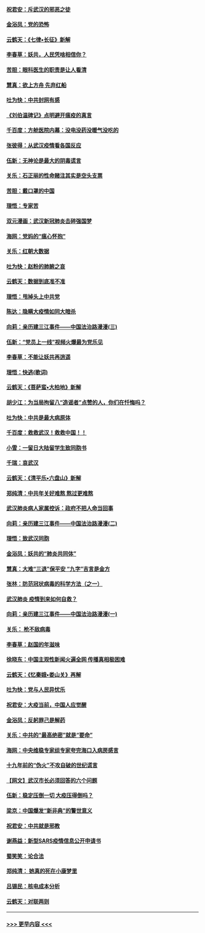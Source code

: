 #### [祝君安：斥武汉的邪恶之徒](../pages/nsc993/n11855861.md?t=02100044) 
#### [金浴凤：党的恐怖](../pages/nsc993/n11855849.md?t=02100044) 
#### [云鹤天：《七律▪长征》新解](../pages/nsc993/n11855479.md?t=02100044) 
#### [李春草：妖共，人民凭啥相信你？](../pages/nsc993/n11855196.md?t=02100044) 
#### [苦胆：眼科医生的职责是让人看清](../pages/nsc993/n11853840.md?t=02100044) 
#### [慧真：欲上方舟 先弃红船](../pages/nsc993/n11853483.md?t=02100044) 
#### [吐为快：中共封网有感](../pages/nsc993/n11852575.md?t=02100044) 
#### [《刘伯温碑记》点明避开瘟疫的真言](../pages/nsc993/n11852128.md?t=02100044) 
#### [千百度：方舱医院内幕：没电没药没暖气没吃的](../pages/nsc993/n11850211.md?t=02100044) 
#### [张彼得：从武汉疫情看各国反应](../pages/nsc993/n11850102.md?t=02100044) 
#### [伍新：无神论是最大的阴毒谎言](../pages/nsc993/n11846129.md?t=02100044) 
#### [关乐：石正丽的性命赌注其实是空头支票](../pages/nsc993/n11846109.md?t=02100044) 
#### [苦胆：戴口罩的中国](../pages/nsc993/n11845576.md?t=02100044) 
#### [理悟：专家苦](../pages/nsc993/n11845564.md?t=02100044) 
#### [双元漫画：武汉新冠肺炎击碎强国梦](../pages/nsc993/n11843320.md?t=02100044) 
#### [海网：党妈的“瘟心怀抱”](../pages/nsc993/n11840740.md?t=02100044) 
#### [关乐：红朝大数据](../pages/nsc993/n11840675.md?t=02100044) 
#### [吐为快：赵粉的肺腑之哀](../pages/nsc993/n11840618.md?t=02100044) 
#### [云鹤天：数据到底准不准](../pages/nsc993/n11840325.md?t=02100044) 
#### [理悟：甩掉头上中共党](../pages/nsc993/n11838826.md?t=02100044) 
#### [陈达：隐瞒大疫情如同大暗杀](../pages/nsc993/n11838771.md?t=02100044) 
#### [向莉：亲历建三江事件——中国法治路漫漫(三)](../pages/nsc993/n11831825.md?t=02100044) 
#### [伍新：“党员上一线”视频火爆最为党乐见](../pages/nsc993/n11838200.md?t=02100044) 
#### [李春草：不能让妖共再逍遥](../pages/nsc993/n11838102.md?t=02100044) 
#### [理悟：快逃(歌词)](../pages/nsc993/n11838083.md?t=02100044) 
#### [云鹤天：《菩萨蛮▪大柏地》新解](../pages/nsc993/n11838059.md?t=02100044) 
#### [胡少江：为当局拘留八“造谣者”点赞的人，你们在忏悔吗？](../pages/nsc993/n11836801.md?t=02100044) 
#### [吐为快：中共是最大病原体](../pages/nsc993/n11836748.md?t=02100044) 
#### [千百度：救救武汉！救救中国！！](../pages/nsc993/n11836145.md?t=02100044) 
#### [小雪：一留日大陆留学生致同胞书](../pages/nsc993/n11834624.md?t=02100044) 
#### [千瑞：哀武汉](../pages/nsc993/n11833647.md?t=02100044) 
#### [云鹤天：《清平乐▪六盘山》新解](../pages/nsc993/n11833611.md?t=02100044) 
#### [郑纯清：中共年关好难熬 熬过更难熬](../pages/nsc993/n11833489.md?t=02100044) 
#### [武汉肺炎病人家属控诉：政府不把人命当回事](../pages/nsc993/n11833205.md?t=02100044) 
#### [向莉：亲历建三江事件——中国法治路漫漫(二)](../pages/nsc993/n11829102.md?t=02100044) 
#### [理悟：致武汉同胞](../pages/nsc993/n11831522.md?t=02100044) 
#### [金浴凤：妖共的“肺炎共同体”](../pages/nsc993/n11829448.md?t=02100044) 
#### [慧真：大难“三退”保平安 “九字”吉言是金方](../pages/nsc993/n11829501.md?t=02100044) 
#### [张林：防范冠状病毒的科学方法（之一）](../pages/nsc993/n11828618.md?t=02100044) 
#### [武汉肺炎 疫情到来如何自救？](../pages/nsc993/n11827632.md?t=02100044) 
#### [向莉：亲历建三江事件——中国法治路漫漫(一)](../pages/nsc993/n11827190.md?t=02100044) 
#### [关乐： 枪不敌病毒](../pages/nsc993/n11826746.md?t=02100044) 
#### [李春草：赵国的年滋味](../pages/nsc993/n11826321.md?t=02100044) 
#### [徐晓东：中国主观性新闻火遍全网 传播真相极困难](../pages/nsc993/n11826508.md?t=02100044) 
#### [云鹤天：《忆秦娥▪娄山关》再解](../pages/nsc993/n11824682.md?t=02100044) 
#### [吐为快：党与人民异忧乐](../pages/nsc993/n11824660.md?t=02100044) 
#### [祝君安：大疫当前，中国人应觉醒](../pages/nsc993/n11821946.md?t=02100044) 
#### [金浴凤：反躬罪己是解药](../pages/nsc993/n11820280.md?t=02100044) 
#### [关乐：中共的“最高绝密”就是“要命”](../pages/nsc993/n11816946.md?t=02100044) 
#### [海网：中央维稳专家组专家夸完海口入病房感言](../pages/nsc993/n11815138.md?t=02100044) 
#### [十九年前的“伪火”不攻自破的世纪谎言](../pages/nsc993/n11813238.md?t=02100044) 
#### [【网文】武汉市长必须回答的六个问题](../pages/nsc993/n11813848.md?t=02100044) 
#### [伍新：稳定压倒一切 大疫压得倒吗？](../pages/nsc993/n11812634.md?t=02100044) 
#### [梁京：中国爆发“新非典”的警世意义](../pages/nsc993/n11812554.md?t=02100044) 
#### [祝君安：中共就是邪教](../pages/nsc993/n11812431.md?t=02100044) 
#### [谢燕益：新型SARS疫情信息公开申请书](../pages/nsc993/n11808840.md?t=02100044) 
#### [蜀笑笑：论合法](../pages/nsc993/n11808064.md?t=02100044) 
#### [郑纯清： 她真的死在小康梦里](../pages/nsc993/n11806623.md?t=02100044) 
#### [吕锡民：核电成本分析](../pages/nsc993/n11806284.md?t=02100044) 
#### [云鹤天：对联两则](../pages/nsc993/n11805957.md?t=02100044) 

----
#### [ >>> 更早内容 <<< ](../indexes/nsc993-earlier.md)
